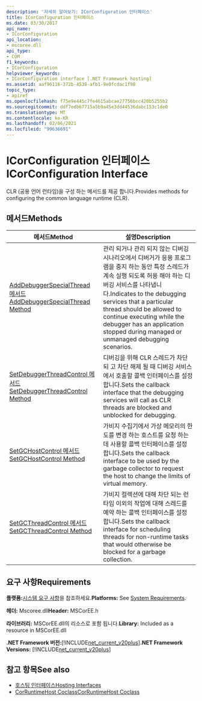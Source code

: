 ```yaml
---
description: '자세히 알아보기: ICorConfiguration 인터페이스'
title: ICorConfiguration 인터페이스
ms.date: 03/30/2017
api_name:
- ICorConfiguration
api_location:
- mscoree.dll
api_type:
- COM
f1_keywords:
- ICorConfiguration
helpviewer_keywords:
- ICorConfiguration interface [.NET Framework hosting]
ms.assetid: aaf96116-372b-4538-afb1-9e0fcdac1f98
topic_type:
- apiref
ms.openlocfilehash: f75e9e445c7fe4615abcae27756bcc420b5255b2
ms.sourcegitcommit: ddf7edb67715a5b9a45e3dd44536dabc153c1de0
ms.translationtype: MT
ms.contentlocale: ko-KR
ms.lasthandoff: 02/06/2021
ms.locfileid: "99636691"
---
```

# <a name="icorconfiguration-interface"></a><span data-ttu-id="719b1-103">ICorConfiguration 인터페이스</span><span class="sxs-lookup"><span data-stu-id="719b1-103">ICorConfiguration Interface</span></span>

<span data-ttu-id="719b1-104">CLR (공용 언어 런타임)을 구성 하는 메서드를 제공 합니다.</span><span class="sxs-lookup"><span data-stu-id="719b1-104">Provides methods for configuring the common language runtime (CLR).</span></span>  
  
## <a name="methods"></a><span data-ttu-id="719b1-105">메서드</span><span class="sxs-lookup"><span data-stu-id="719b1-105">Methods</span></span>  
  
|<span data-ttu-id="719b1-106">메서드</span><span class="sxs-lookup"><span data-stu-id="719b1-106">Method</span></span>|<span data-ttu-id="719b1-107">설명</span><span class="sxs-lookup"><span data-stu-id="719b1-107">Description</span></span>|  
|------------|-----------------|  
|[<span data-ttu-id="719b1-108">AddDebuggerSpecialThread 메서드</span><span class="sxs-lookup"><span data-stu-id="719b1-108">AddDebuggerSpecialThread Method</span></span>](icorconfiguration-adddebuggerspecialthread-method.md)|<span data-ttu-id="719b1-109">관리 되거나 관리 되지 않는 디버깅 시나리오에서 디버거가 응용 프로그램을 중지 하는 동안 특정 스레드가 계속 실행 되도록 허용 해야 하는 디버깅 서비스를 나타냅니다.</span><span class="sxs-lookup"><span data-stu-id="719b1-109">Indicates to the debugging services that a particular thread should be allowed to continue executing while the debugger has an application stopped during managed or unmanaged debugging scenarios.</span></span>|  
|[<span data-ttu-id="719b1-110">SetDebuggerThreadControl 메서드</span><span class="sxs-lookup"><span data-stu-id="719b1-110">SetDebuggerThreadControl Method</span></span>](icorconfiguration-setdebuggerthreadcontrol-method.md)|<span data-ttu-id="719b1-111">디버깅을 위해 CLR 스레드가 차단 되 고 차단 해제 될 때 디버깅 서비스에서 호출할 콜백 인터페이스를 설정 합니다.</span><span class="sxs-lookup"><span data-stu-id="719b1-111">Sets the callback interface that the debugging services will call as CLR threads are blocked and unblocked for debugging.</span></span>|  
|[<span data-ttu-id="719b1-112">SetGCHostControl 메서드</span><span class="sxs-lookup"><span data-stu-id="719b1-112">SetGCHostControl Method</span></span>](icorconfiguration-setgchostcontrol-method.md)|<span data-ttu-id="719b1-113">가비지 수집기에서 가상 메모리의 한도를 변경 하는 호스트를 요청 하는 데 사용할 콜백 인터페이스를 설정 합니다.</span><span class="sxs-lookup"><span data-stu-id="719b1-113">Sets the callback interface to be used by the garbage collector to request the host to change the limits of virtual memory.</span></span>|  
|[<span data-ttu-id="719b1-114">SetGCThreadControl 메서드</span><span class="sxs-lookup"><span data-stu-id="719b1-114">SetGCThreadControl Method</span></span>](icorconfiguration-setgcthreadcontrol-method.md)|<span data-ttu-id="719b1-115">가비지 컬렉션에 대해 차단 되는 런타임 이외의 작업에 대해 스레드를 예약 하는 콜백 인터페이스를 설정 합니다.</span><span class="sxs-lookup"><span data-stu-id="719b1-115">Sets the callback interface for scheduling threads for non-runtime tasks that would otherwise be blocked for a garbage collection.</span></span>|  
  
## <a name="requirements"></a><span data-ttu-id="719b1-116">요구 사항</span><span class="sxs-lookup"><span data-stu-id="719b1-116">Requirements</span></span>  

 <span data-ttu-id="719b1-117">**플랫폼:**[시스템 요구 사항](../../get-started/system-requirements.md)을 참조하세요.</span><span class="sxs-lookup"><span data-stu-id="719b1-117">**Platforms:** See [System Requirements](../../get-started/system-requirements.md).</span></span>  
  
 <span data-ttu-id="719b1-118">**헤더:** Mscoree.dll</span><span class="sxs-lookup"><span data-stu-id="719b1-118">**Header:** MSCorEE.h</span></span>  
  
 <span data-ttu-id="719b1-119">**라이브러리:** MSCorEE.dll의 리소스로 포함 됩니다.</span><span class="sxs-lookup"><span data-stu-id="719b1-119">**Library:** Included as a resource in MSCorEE.dll</span></span>  
  
 <span data-ttu-id="719b1-120">**.NET Framework 버전:**[!INCLUDE[net_current_v20plus](../../../../includes/net-current-v20plus-md.md)]</span><span class="sxs-lookup"><span data-stu-id="719b1-120">**.NET Framework Versions:** [!INCLUDE[net_current_v20plus](../../../../includes/net-current-v20plus-md.md)]</span></span>  
  
## <a name="see-also"></a><span data-ttu-id="719b1-121">참고 항목</span><span class="sxs-lookup"><span data-stu-id="719b1-121">See also</span></span>

- [<span data-ttu-id="719b1-122">호스팅 인터페이스</span><span class="sxs-lookup"><span data-stu-id="719b1-122">Hosting Interfaces</span></span>](hosting-interfaces.md)
- [<span data-ttu-id="719b1-123">CorRuntimeHost Coclass</span><span class="sxs-lookup"><span data-stu-id="719b1-123">CorRuntimeHost Coclass</span></span>](corruntimehost-coclass.md)
